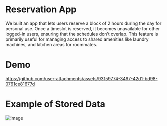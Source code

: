 # Reservation App

We built an app that lets users reserve a block of 2 hours during the day for personal use. Once a timeslot is reserved, it becomes unavailable for other logged-in users, ensuring that the schedules don’t overlap. This feature is primarily useful for managing access to shared amenities like laundry machines, and kitchen areas for roommates.

# Demo



https://github.com/user-attachments/assets/93159774-3497-42d1-bd98-0761ce81677d


# Example of Stored Data

![image](https://github.com/user-attachments/assets/837f0b0c-7559-4750-90ba-5c5d8e2e4018)
